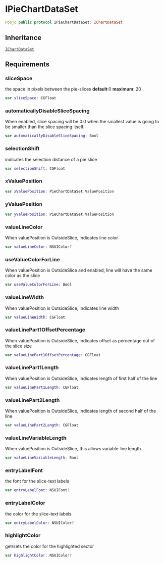 # IPieChartDataSet

``` swift
@objc public protocol IPieChartDataSet: IChartDataSet
```

## Inheritance

[`IChartDataSet`](/IChartDataSet)

## Requirements

### sliceSpace

the space in pixels between the pie-slices
**default**:​ 0
**maximum**:​ 20

``` swift
var sliceSpace: CGFloat
```

### automaticallyDisableSliceSpacing

When enabled, slice spacing will be 0.0 when the smallest value is going to be smaller than the slice spacing itself.

``` swift
var automaticallyDisableSliceSpacing: Bool
```

### selectionShift

indicates the selection distance of a pie slice

``` swift
var selectionShift: CGFloat
```

### xValuePosition

``` swift
var xValuePosition: PieChartDataSet.ValuePosition
```

### yValuePosition

``` swift
var yValuePosition: PieChartDataSet.ValuePosition
```

### valueLineColor

When valuePosition is OutsideSlice, indicates line color

``` swift
var valueLineColor: NSUIColor?
```

### useValueColorForLine

When valuePosition is OutsideSlice and enabled, line will have the same color as the slice

``` swift
var useValueColorForLine: Bool
```

### valueLineWidth

When valuePosition is OutsideSlice, indicates line width

``` swift
var valueLineWidth: CGFloat
```

### valueLinePart1OffsetPercentage

When valuePosition is OutsideSlice, indicates offset as percentage out of the slice size

``` swift
var valueLinePart1OffsetPercentage: CGFloat
```

### valueLinePart1Length

When valuePosition is OutsideSlice, indicates length of first half of the line

``` swift
var valueLinePart1Length: CGFloat
```

### valueLinePart2Length

When valuePosition is OutsideSlice, indicates length of second half of the line

``` swift
var valueLinePart2Length: CGFloat
```

### valueLineVariableLength

When valuePosition is OutsideSlice, this allows variable line length

``` swift
var valueLineVariableLength: Bool
```

### entryLabelFont

the font for the slice-text labels

``` swift
var entryLabelFont: NSUIFont?
```

### entryLabelColor

the color for the slice-text labels

``` swift
var entryLabelColor: NSUIColor?
```

### highlightColor

get/sets the color for the highlighted sector

``` swift
var highlightColor: NSUIColor?
```
